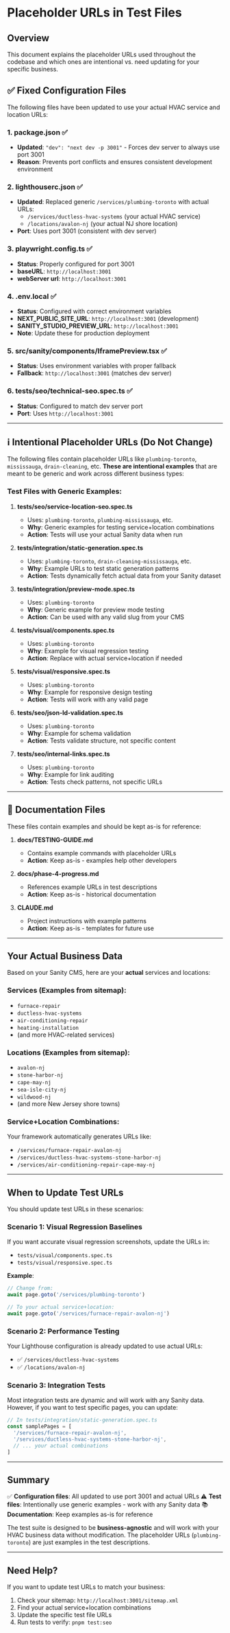 # Placeholder URLs in Test Files

## Overview

This document explains the placeholder URLs used throughout the codebase and which ones are intentional vs. need updating for your specific business.

## ✅ Fixed Configuration Files

The following files have been updated to use your actual HVAC service and location URLs:

### 1. **package.json** ✅
- **Updated**: `"dev": "next dev -p 3001"` - Forces dev server to always use port 3001
- **Reason**: Prevents port conflicts and ensures consistent development environment

### 2. **lighthouserc.json** ✅
- **Updated**: Replaced generic `/services/plumbing-toronto` with actual URLs:
  - `/services/ductless-hvac-systems` (your actual HVAC service)
  - `/locations/avalon-nj` (your actual NJ shore location)
- **Port**: Uses port 3001 (consistent with dev server)

### 3. **playwright.config.ts** ✅
- **Status**: Properly configured for port 3001
- **baseURL**: `http://localhost:3001`
- **webServer url**: `http://localhost:3001`

### 4. **.env.local** ✅
- **Status**: Configured with correct environment variables
- **NEXT_PUBLIC_SITE_URL**: `http://localhost:3001` (development)
- **SANITY_STUDIO_PREVIEW_URL**: `http://localhost:3001`
- **Note**: Update these for production deployment

### 5. **src/sanity/components/IframePreview.tsx** ✅
- **Status**: Uses environment variables with proper fallback
- **Fallback**: `http://localhost:3001` (matches dev server)

### 6. **tests/seo/technical-seo.spec.ts** ✅
- **Status**: Configured to match dev server port
- **Port**: Uses `http://localhost:3001`

---

## ℹ️ Intentional Placeholder URLs (Do Not Change)

The following files contain placeholder URLs like `plumbing-toronto`, `mississauga`, `drain-cleaning`, etc. **These are intentional examples** that are meant to be generic and work across different business types:

### Test Files with Generic Examples:

1. **tests/seo/service-location-seo.spec.ts**
   - Uses: `plumbing-toronto`, `plumbing-mississauga`, etc.
   - **Why**: Generic examples for testing service+location combinations
   - **Action**: Tests will use your actual Sanity data when run

2. **tests/integration/static-generation.spec.ts**
   - Uses: `plumbing-toronto`, `drain-cleaning-mississauga`, etc.
   - **Why**: Example URLs to test static generation patterns
   - **Action**: Tests dynamically fetch actual data from your Sanity dataset

3. **tests/integration/preview-mode.spec.ts**
   - Uses: `plumbing-toronto`
   - **Why**: Generic example for preview mode testing
   - **Action**: Can be used with any valid slug from your CMS

4. **tests/visual/components.spec.ts**
   - Uses: `plumbing-toronto`
   - **Why**: Example for visual regression testing
   - **Action**: Replace with actual service+location if needed

5. **tests/visual/responsive.spec.ts**
   - Uses: `plumbing-toronto`
   - **Why**: Example for responsive design testing
   - **Action**: Tests will work with any valid page

6. **tests/seo/json-ld-validation.spec.ts**
   - Uses: `plumbing-toronto`
   - **Why**: Example for schema validation
   - **Action**: Tests validate structure, not specific content

7. **tests/seo/internal-links.spec.ts**
   - Uses: `plumbing-toronto`
   - **Why**: Example for link auditing
   - **Action**: Tests check patterns, not specific URLs

---

## 📝 Documentation Files

These files contain examples and should be kept as-is for reference:

1. **docs/TESTING-GUIDE.md**
   - Contains example commands with placeholder URLs
   - **Action**: Keep as-is - examples help other developers

2. **docs/phase-4-progress.md**
   - References example URLs in test descriptions
   - **Action**: Keep as-is - historical documentation

3. **CLAUDE.md**
   - Project instructions with example patterns
   - **Action**: Keep as-is - templates for future use

---

## Your Actual Business Data

Based on your Sanity CMS, here are your **actual** services and locations:

### Services (Examples from sitemap):
- `furnace-repair`
- `ductless-hvac-systems`
- `air-conditioning-repair`
- `heating-installation`
- (and more HVAC-related services)

### Locations (Examples from sitemap):
- `avalon-nj`
- `stone-harbor-nj`
- `cape-may-nj`
- `sea-isle-city-nj`
- `wildwood-nj`
- (and more New Jersey shore towns)

### Service+Location Combinations:
Your framework automatically generates URLs like:
- `/services/furnace-repair-avalon-nj`
- `/services/ductless-hvac-systems-stone-harbor-nj`
- `/services/air-conditioning-repair-cape-may-nj`

---

## When to Update Test URLs

You should update test URLs in these scenarios:

### Scenario 1: Visual Regression Baselines
If you want accurate visual regression screenshots, update the URLs in:
- `tests/visual/components.spec.ts`
- `tests/visual/responsive.spec.ts`

**Example**:
```typescript
// Change from:
await page.goto('/services/plumbing-toronto')

// To your actual service+location:
await page.goto('/services/furnace-repair-avalon-nj')
```

### Scenario 2: Performance Testing
Your Lighthouse configuration is already updated to use actual URLs:
- ✅ `/services/ductless-hvac-systems`
- ✅ `/locations/avalon-nj`

### Scenario 3: Integration Tests
Most integration tests are dynamic and will work with any Sanity data. However, if you want to test specific pages, you can update:

```typescript
// In tests/integration/static-generation.spec.ts
const samplePages = [
  '/services/furnace-repair-avalon-nj',
  '/services/ductless-hvac-systems-stone-harbor-nj',
  // ... your actual combinations
]
```

---

## Summary

✅ **Configuration files**: All updated to use port 3001 and actual URLs
⚠️ **Test files**: Intentionally use generic examples - work with any Sanity data
📚 **Documentation**: Keep examples as-is for reference

The test suite is designed to be **business-agnostic** and will work with your HVAC business data without modification. The placeholder URLs (`plumbing-toronto`) are just examples in the test descriptions.

---

## Need Help?

If you want to update test URLs to match your business:

1. Check your sitemap: `http://localhost:3001/sitemap.xml`
2. Find your actual service+location combinations
3. Update the specific test file URLs
4. Run tests to verify: `pnpm test:seo`
